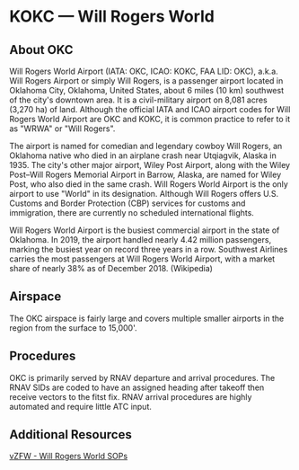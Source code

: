 # KOKC — Will Rogers World

## About OKC
Will Rogers World Airport (IATA: OKC, ICAO: KOKC, FAA LID: OKC), a.k.a. Will Rogers Airport or simply Will Rogers, is a passenger airport located in Oklahoma City, Oklahoma, United States, about 6 miles (10 km) southwest of the city's downtown area. It is a civil-military airport on 8,081 acres (3,270 ha) of land. Although the official IATA and ICAO airport codes for Will Rogers World Airport are OKC and KOKC, it is common practice to refer to it as "WRWA" or "Will Rogers".

The airport is named for comedian and legendary cowboy Will Rogers, an Oklahoma native who died in an airplane crash near Utqiagvik, Alaska in 1935. The city's other major airport, Wiley Post Airport, along with the Wiley Post–Will Rogers Memorial Airport in Barrow, Alaska, are named for Wiley Post, who also died in the same crash. Will Rogers World Airport is the only airport to use "World" in its designation. Although Will Rogers offers U.S. Customs and Border Protection (CBP) services for customs and immigration, there are currently no scheduled international flights.

Will Rogers World Airport is the busiest commercial airport in the state of Oklahoma. In 2019, the airport handled nearly 4.42 million passengers, marking the busiest year on record three years in a row. Southwest Airlines carries the most passengers at Will Rogers World Airport, with a market share of nearly 38% as of December 2018. (Wikipedia)

## Airspace
The OKC airspace is fairly large and covers multiple smaller airports in the region from the surface to 15,000'.

## Procedures
OKC is primarily served by RNAV departure and arrival procedures. The RNAV SIDs are coded to have an assigned heading after takeoff then receive vectors to the fitst fix. RNAV arrival procedures are highly automated and require little ATC input. 

## Additional Resources
<a href="https://www.zfwartcc.net/storage/documents/OKC%20ATCT%20TRACON%20SOP.pdf" target="_blank">vZFW - Will Rogers World SOPs</a> 